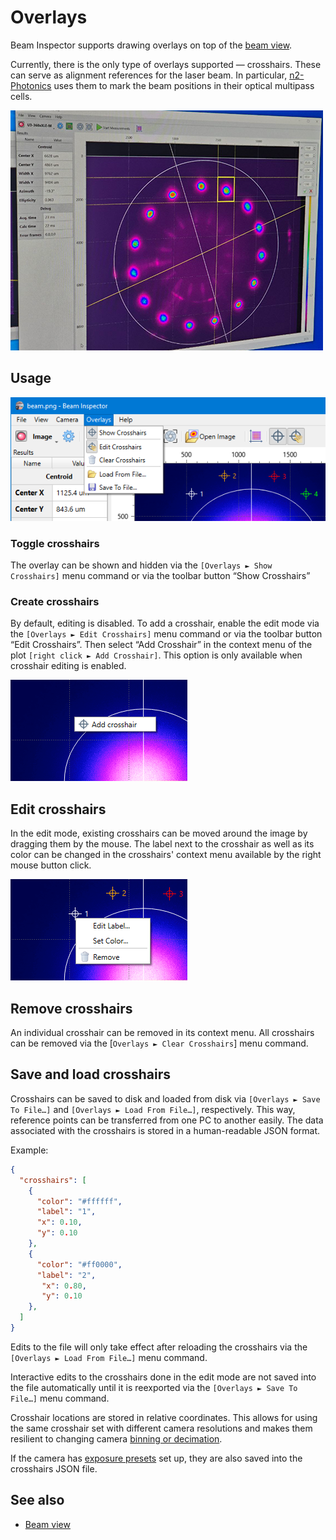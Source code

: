 # Overlays

Beam Inspector supports drawing overlays on top of the [beam view](./plot.md).

Currently, there is the only type of overlays supported — crosshairs. These can serve as alignment references for the laser beam. In particular, [n2-Photonics](https://www.n2-photonics.de) uses them to mark the beam positions in their optical multipass cells.

![Screenshot](./img/crosshairs.png)

## Usage

![Screenshot](./img/overlays.png)

### Toggle crosshairs

The overlay can be shown and hidden via the `[Overlays ► Show Crosshairs]` menu command or via the toolbar button “Show Crosshairs”

### Create crosshairs

By default, editing is disabled. To add a crosshair, enable the edit mode via the `[Overlays ► Edit Crosshairs]` menu command or via the toolbar button “Edit Crosshairs”. Then select “Add Crosshair” in the context menu of the plot `[right click ► Add Crosshair]`. This option is only available when crosshair editing is enabled.

![Add crosshair](./img/crosshair_add.png)

## Edit crosshairs

In the edit mode, existing crosshairs can be moved around the image by dragging them by the mouse. The label next to the crosshair as well as its color can be changed in the crosshairs' context menu available by the right mouse button click.

![Edit crosshair](./img/crosshair_menu.png)

## Remove crosshairs

An individual crosshair can be removed in its context menu. All crosshairs can be removed via the [`Overlays ► Clear Crosshairs`] menu command.

## Save and load crosshairs

Crosshairs can be saved to disk and loaded from disk via `[Overlays ► Save To File…]` and `[Overlays ► Load From File…]`, respectively. This way, reference points can be transferred from one PC to another easily. The data associated with the crosshairs is stored in a human-readable JSON format.

Example:

```json
{
  "crosshairs": [
    {
      "color": "#ffffff",
      "label": "1",
      "x": 0.10,
      "y": 0.10
    },
    {
      "color": "#ff0000",
      "label": "2",
       "x": 0.80,
       "y": 0.10
    },
  ]
}
```

Edits to the file will only take effect after reloading the crosshairs via the `[Overlays ► Load From File…]` menu command.

Interactive edits to the crosshairs done in the edit mode are not saved into the file automatically until it is reexported via the `[Overlays ► Save To File…]` menu command.

Crosshair locations are stored in relative coordinates. This allows for using the same crosshair set with different camera resolutions and makes them resilient to changing camera [binning or decimation](./cam_settings_hard.md#resolution-reduction).

If the camera has [exposure presets](./exp_presets.md) set up, they are also saved into the crosshairs JSON file.

## See also

- [Beam view](./plot.md)

&nbsp;

